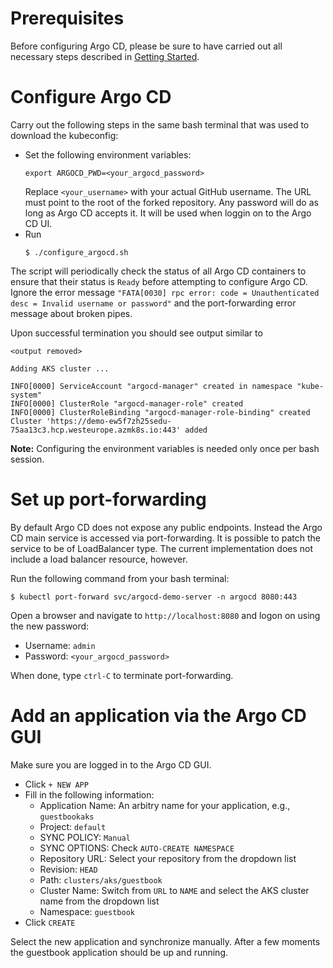# Prerequisites
Before configuring Argo CD, please be sure to have carried out all necessary steps described in [Getting Started](./getting-started.md).

# Configure Argo CD
Carry out the following steps in the same bash terminal that was used to download the kubeconfig:

- Set the following environment variables:
  ```
  export ARGOCD_PWD=<your_argocd_password>
  ```
  Replace `<your_username>` with your actual GitHub username.  The URL must point to the root of the forked repository.  Any password will do as long as Argo CD accepts it.  It will be used when loggin on to the Argo CD UI.
- Run
  ```
  $ ./configure_argocd.sh
  ```

The script will periodically check the status of all Argo CD containers to ensure that their status is `Ready` before attempting to configure Argo CD.  Ignore the error message `"FATA[0030] rpc error: code = Unauthenticated desc = Invalid username or password"` and the port-forwarding error message about broken pipes.  

Upon successful termination you should see output similar to
```
<output removed>

Adding AKS cluster ...

INFO[0000] ServiceAccount "argocd-manager" created in namespace "kube-system"
INFO[0000] ClusterRole "argocd-manager-role" created
INFO[0000] ClusterRoleBinding "argocd-manager-role-binding" created
Cluster 'https://demo-ew5f7zh25sedu-75aa13c3.hcp.westeurope.azmk8s.io:443' added
```

**Note:**  Configuring the environment variables is needed only once per bash session. 

# Set up port-forwarding
By default Argo CD does not expose any public endpoints.  Instead the Argo CD main service is accessed via port-forwarding.  It is possible to patch the service to be of LoadBalancer type.  The current implementation does not include a load balancer resource, however.  

Run the following command from your bash terminal:
```
$ kubectl port-forward svc/argocd-demo-server -n argocd 8080:443 
```

Open a browser and navigate to `http://localhost:8080` and logon on using the new password:
- Username: `admin`
- Password: `<your_argocd_password>`

When done, type `ctrl-C` to terminate port-forwarding.

# Add an application via the Argo CD GUI
Make sure you are logged in to the Argo CD GUI.
- Click `+ NEW APP`
- Fill in the following information:
  - Application Name:  An arbitry name for your application, e.g., `guestbookaks`
  - Project: `default`
  - SYNC POLICY: `Manual`
  - SYNC OPTIONS: Check `AUTO-CREATE NAMESPACE`
  - Repository URL: Select your repository from the dropdown list
  - Revision: `HEAD`
  - Path: `clusters/aks/guestbook`
  - Cluster Name:  Switch from `URL` to `NAME` and select the AKS cluster name from the dropdown list
  - Namespace: `guestbook`
- Click `CREATE`

Select the new application and synchronize manually.  After a few moments the guestbook application should be up and running.
